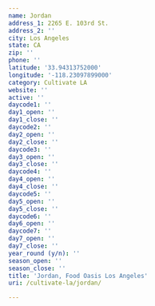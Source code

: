 ```yaml
---
name: Jordan
address_1: 2265 E. 103rd St.
address_2: ''
city: Los Angeles
state: CA
zip: ''
phone: ''
latitude: '33.94313752000'
longitude: '-118.23097899000'
category: Cultivate LA
website: ''
active: ''
daycode1: ''
day1_open: ''
day1_close: ''
daycode2: ''
day2_open: ''
day2_close: ''
daycode3: ''
day3_open: ''
day3_close: ''
daycode4: ''
day4_open: ''
day4_close: ''
daycode5: ''
day5_open: ''
day5_close: ''
daycode6: ''
day6_open: ''
daycode7: ''
day7_open: ''
day7_close: ''
year_round (y/n): ''
season_open: ''
season_close: ''
title: 'Jordan, Food Oasis Los Angeles'
uri: /cultivate-la/jordan/

---
```


